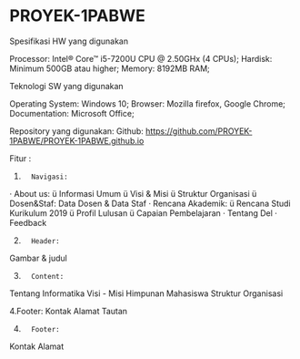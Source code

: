 # PROYEK-1PABWE

Spesifikasi HW yang digunakan

Processor: Intel® Core™ i5-7200U CPU @ 2.50GHx (4 CPUs);
Hardisk: Minimum 500GB atau higher;
Memory: 8192MB RAM;


Teknologi SW yang digunakan

Operating System: Windows 10;
Browser: Mozilla firefox, Google Chrome;
Documentation: Microsoft Office;
 


Repository yang digunakan:
Github: https://github.com/PROYEK-1PABWE/PROYEK-1PABWE.github.io
 

Fitur :
1.       Navigasi:
·       About us:
ü  Informasi Umum
ü  Visi & Misi
ü  Struktur Organisasi
ü  Dosen&Staf: Data Dosen & Data Staf
·       Rencana Akademik:
ü  Rencana Studi Kurikulum 2019
ü   Profil Lulusan
ü  Capaian Pembelajaran
·       Tentang Del
·       Feedback
 
2.       Header:
Gambar & judul
 
3.       Content:
Tentang Informatika
Visi - Misi
Himpunan Mahasiswa
Struktur Organisasi

4.Footer:
Kontak
Alamat
Tautan

 
4.       Footer:
Kontak
Alamat
